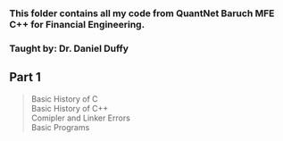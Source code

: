 ### This folder contains all my code from QuantNet Baruch MFE C++ for Financial Engineering.
### Taught by: Dr. Daniel Duffy

## Part 1
> Basic History of C \
> Basic History of C++ \
> Comipler and Linker Errors \
> Basic Programs
